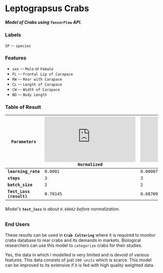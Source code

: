 # Leptograpsus Crabs

##### Model of Crabs using `TensorFlow` API.

### Labels
 
`SP` -- `species`

### Features

* `sex` -- `Male` or `Female`
* `FL` -- `Frontal Lip of Carapace`
* `RW` -- `Rear with Carapace`
* `CL` -- `Length of Carapace`
* `CW` -- `Width of Carapace`
* `BD` -- `Body Length`

### Table of Result

| `Parameters` | ![equation](http://latex.codecogs.com/gif.latex?log) `Normalized` | ![equation](http://latex.codecogs.com/gif.latex?Z-score) `Normalized` |
| --- | --- | --- |
| __`learning_rate`__ | `0.0001` | `0.00007` |
| __`steps`__ | `3` | `3` |
| __`batch_size`__ | `2` | `2` |
| __`Test_Loss (result)`__ | `0.70145` | `0.68709` |

###### Model's __`test_loss`__ is about `0.69662` before normalization.

### End Users

These results can be used in __`Crab Cultering`__ where it is required to monitor crabs database to rear crabs and its demands in markets. Biological researchers can use this model to `categorize` crabs for their studies.

Yes, the data in which I modelled is very limited and is devoid of various features. This data consists of just `200 units` which is scarce. This model can be improved to its extensive if it is fed with high quality weighted data.
